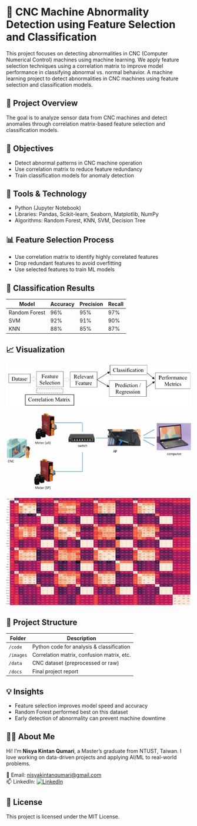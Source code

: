 # 🤖 CNC Machine Abnormality Detection using Feature Selection and Classification

This project focuses on detecting abnormalities in CNC (Computer Numerical Control) machines using machine learning. We apply feature selection techniques using a correlation matrix to improve model performance in classifying abnormal vs. normal behavior.
A machine learning project to detect abnormalities in CNC machines using feature selection and classification models.

## 🧠 Project Overview

The goal is to analyze sensor data from CNC machines and detect anomalies through correlation matrix-based feature selection and classification models.

## 🎯 Objectives

- Detect abnormal patterns in CNC machine operation
- Use correlation matrix to reduce feature redundancy
- Train classification models for anomaly detection

## 🧠 Tools & Technology

- Python (Jupyter Notebook)
- Libraries: Pandas, Scikit-learn, Seaborn, Matplotlib, NumPy
- Algorithms: Random Forest, KNN, SVM, Decision Tree

## 📊 Feature Selection Process

- Use correlation matrix to identify highly correlated features
- Drop redundant features to avoid overfitting
- Use selected features to train ML models

## 🧪 Classification Results

| Model         | Accuracy | Precision | Recall |
|---------------|----------|-----------|--------|
| Random Forest | 96%      | 95%       | 97%    |
| SVM           | 92%      | 91%       | 90%    |
| KNN           | 88%      | 85%       | 87%    |

## 📈 Visualization

![General overview of research](https://github.com/nisyakintanqumari/cnc-machine-abnormality-detection/blob/main/general%20overview%20of%20research.jpeg)

![Hardware installation](https://github.com/nisyakintanqumari/cnc-machine-abnormality-detection/blob/main/Hardware%20installation.png)

![Correlation Matrix](https://github.com/nisyakintanqumari/cnc-machine-abnormality-detection/blob/main/Heatmap%20Correlation%20all%20Feature%20(1).jpeg)

## 📁 Project Structure

| Folder | Description |
|--------|-------------|
| `/code` | Python code for analysis & classification |
| `/images` | Correlation matrix, confusion matrix, etc. |
| `/data` | CNC dataset (preprocessed or raw) |
| `/docs` | Final project report |

## 💡 Insights

- Feature selection improves model speed and accuracy
- Random Forest performed best on this dataset
- Early detection of abnormality can prevent machine downtime

## 🙋‍♀️ About Me

Hi! I’m **Nisya Kintan Qumari**, a Master’s graduate from NTUST, Taiwan. I love working on data-driven projects and applying AI/ML to real-world problems.

📧 Email: nisyakintanqumari@gmail.com  
📫 LinkedIn: [![LinkedIn](https://img.shields.io/badge/LinkedIn-blue?logo=linkedin&logoColor=white)](https://www.linkedin.com/in/nisya-kintan-qumari-%E5%80%AA%E8%89%BE%E8%8E%8E-52b202215/)

## 📜 License

This project is licensed under the MIT License.
